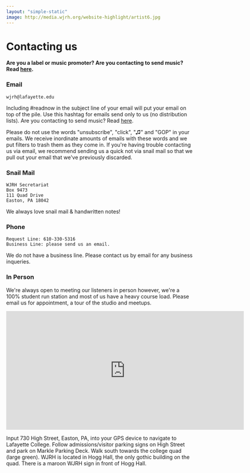 ```yaml
---
layout: "simple-static"
image: http://media.wjrh.org/website-highlight/artist6.jpg
---
```



# Contacting us
**Are you a label or music promoter? Are you contacting to send music? Read [here](/your-music).**

### Email

```
wjrh@lafayette.edu
```

Including #readnow in the subject line of your email will put your email on top of the pile. Use this hashtag for emails send only to us (no distribution lists). Are you contacting to send music? Read [here](/your-music).

Please do not use the words "unsubscribe", "click", "♫" and "GOP" in your emails. We receive inordinate amounts of emails with these words and we put filters to trash them as they come in. If you're having trouble contacting us via email, we recommend sending us a quick not via snail mail so that we pull out your email that we've previously discarded.

### Snail Mail

```
WJRH Secretariat
Box 9473
111 Quad Drive
Easton, PA 18042
```

We always love snail mail & handwritten notes!

### Phone

```
Request Line: 610-330-5316
Business Line: please send us an email.
```
We do not have a business line. Please contact us by email for any business inqueries.

### In Person
We're always open to meeting our listeners in person however, we're a 100% student run station and most of us have a heavy course load. Please email us for appointment, a tour of the studio and meetups.

<iframe width="640" height="320" frameborder="0" scrolling="no" marginheight="0" marginwidth="0" src="http://www.openstreetmap.org/export/embed.html?bbox=-75.21892547607422%2C40.69365477446245%2C-75.19489288330078%2C40.70510741061974&amp;layer=mapnik&amp;marker=40.69938133866613%2C-75.20690917968749"></iframe><br/>

Input 730 High Street, Easton, PA, into your GPS device to navigate to Lafayette College. Follow admissions/visitor parking signs on High Street and park on Markle Parking Deck. Walk south towards the college quad (large green). WJRH is located in Hogg Hall, the only gothic building on the quad. There is a maroon WJRH sign in front of Hogg Hall.
